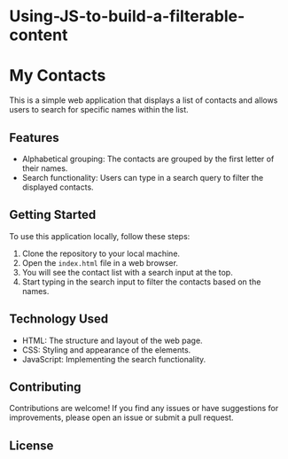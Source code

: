 # Using-JS-to-build-a-filterable-content


# My Contacts

This is a simple web application that displays a list of contacts and allows users to search for specific names within the list.

## Features

- Alphabetical grouping: The contacts are grouped by the first letter of their names.
- Search functionality: Users can type in a search query to filter the displayed contacts.

## Getting Started

To use this application locally, follow these steps:

1. Clone the repository to your local machine.
2. Open the `index.html` file in a web browser.
3. You will see the contact list with a search input at the top.
4. Start typing in the search input to filter the contacts based on the names.

## Technology Used

- HTML: The structure and layout of the web page.
- CSS: Styling and appearance of the elements.
- JavaScript: Implementing the search functionality.

## Contributing

Contributions are welcome! If you find any issues or have suggestions for improvements, please open an issue or submit a pull request.

## License


